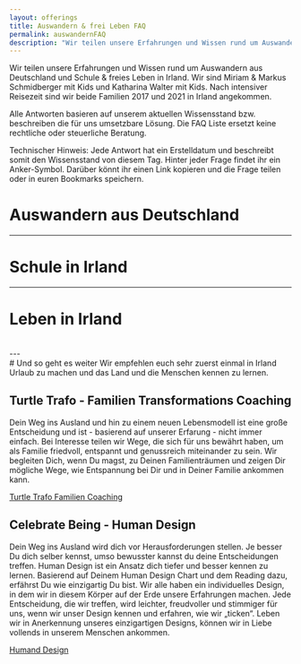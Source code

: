 ```yaml
---
layout: offerings
title: Auswandern & frei Leben FAQ
permalink: auswandernFAQ
description: "Wir teilen unsere Erfahrungen und Wissen rund um Auswandern aus Deutschland und Schule & freies Leben in Irland."
---
```


Wir teilen unsere Erfahrungen und Wissen rund um Auswandern aus Deutschland und Schule & freies Leben in Irland. Wir sind Miriam & Markus Schmidberger mit Kids und Katharina Walter mit Kids. Nach intensiver Reisezeit sind wir beide Familien 2017 und 2021 in Irland angekommen. 

Alle Antworten basieren auf unserem aktuellen Wissensstand bzw. beschreiben die für uns umsetzbare Lösung. Die FAQ Liste ersetzt keine rechtliche oder steuerliche Beratung.

Technischer Hinweis: Jede Antwort hat ein Erstelldatum und beschreibt somit den Wissensstand von diesem Tag. Hinter jeder Frage findet ihr ein Anker-Symbol. Darüber könnt ihr einen Link kopieren und die Frage teilen oder in euren Bookmarks speichern.

# Auswandern aus Deutschland


---
# Schule in Irland


---
# Leben in Irland



<br>
---
<br>
# Und so geht es weiter
Wir empfehlen euch sehr zuerst einmal in Irland Urlaub zu machen und das Land und die Menschen kennen zu lernen.

## Turtle Trafo - Familien Transformations Coaching
Dein Weg ins Ausland und hin zu einem neuen Lebensmodell ist eine große Entscheidung und ist - basierend auf unserer Erfarung - nicht immer einfach. Bei Interesse teilen wir Wege, die sich für uns bewährt haben, um als Familie friedvoll, entspannt und genussreich miteinander zu sein. Wir begleiten Dich, wenn Du magst, zu Deinen Familienträumen und zeigen Dir mögliche Wege, wie Entspannung bei Dir und in Deiner Familie ankommen kann.

[Turtle Trafo Familien Coaching](services-familie/2021/12/12/FamilenCoaching/)


## Celebrate Being - Human Design
Dein Weg ins Ausland wird dich vor Herausforderungen stellen. Je besser Du dich selber kennst, umso bewusster kannst du deine Entscheidungen treffen. Human Design ist ein Ansatz dich tiefer und besser kennen zu lernen. Basierend auf Deinem Human Design Chart und dem Reading dazu, erfährst Du wie einzigartig Du bist. Wir alle haben ein individuelles Design, in dem wir in diesem Körper auf der Erde unsere Erfahrungen machen. Jede Entscheidung, die wir treffen, wird leichter, freudvoller und stimmiger für uns, wenn wir unser Design kennen und erfahren, wie wir „ticken“. Leben wir in Anerkennung unseres einzigartigen Designs, können wir in Liebe vollends in unserem Menschen ankommen.

[Humand Design](https://celebrate-being.de/)

